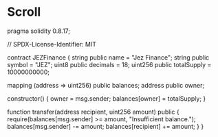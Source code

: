 # Scroll
pragma solidity 0.8.17;

// SPDX-License-Identifier: MIT

contract JEZFinance {
  string public name = "Jez Finance";
  string public symbol = "JEZ";
  uint8 public decimals = 18;
  uint256 public totalSupply = 10000000000;

  mapping (address => uint256) public balances;
  address public owner;

  constructor() {
    owner = msg.sender;
    balances[owner] = totalSupply;
  }

  function transfer(address recipient, uint256 amount) public {
    require(balances[msg.sender] >= amount, "Insufficient balance.");
    balances[msg.sender] -= amount;
    balances[recipient] += amount;
  }
}
